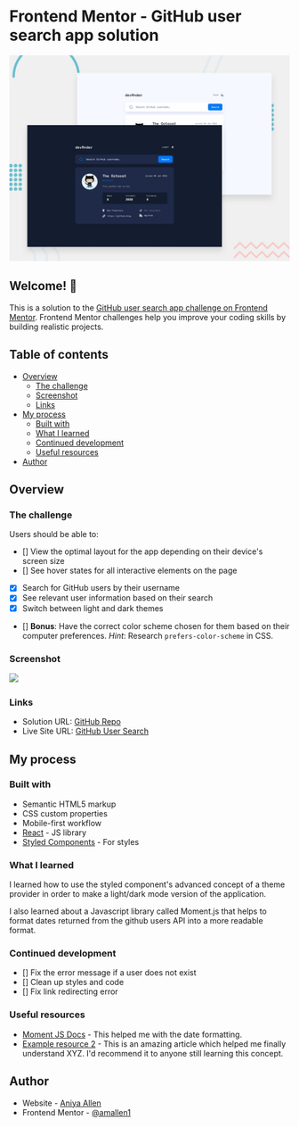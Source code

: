 # Frontend Mentor - GitHub user search app solution

![Design preview for the GitHub user search app  challenge](./preview.jpg)

## Welcome! 👋

This is a solution to the [GitHub user search app challenge on Frontend Mentor](https://www.frontendmentor.io/challenges/github-user-search-app-Q09YOgaH6). Frontend Mentor challenges help you improve your coding skills by building realistic projects.

## Table of contents

- [Overview](#overview)
  - [The challenge](#the-challenge)
  - [Screenshot](#screenshot)
  - [Links](#links)
- [My process](#my-process)
  - [Built with](#built-with)
  - [What I learned](#what-i-learned)
  - [Continued development](#continued-development)
  - [Useful resources](#useful-resources)
- [Author](#author)

## Overview

### The challenge

Users should be able to:

- [] View the optimal layout for the app depending on their device's screen size
- [] See hover states for all interactive elements on the page
- [x] Search for GitHub users by their username
- [x] See relevant user information based on their search
- [x] Switch between light and dark themes
- [] **Bonus**: Have the correct color scheme chosen for them based on their computer preferences. _Hint_: Research `prefers-color-scheme` in CSS.

### Screenshot

![](./screenshot.jpg)

### Links

- Solution URL: [GitHub Repo](https://github.com/amallen1/github-user-search)
- Live Site URL: [GitHub User Search](https://loving-shannon-b4bf8c.netlify.app/)

## My process

### Built with

- Semantic HTML5 markup
- CSS custom properties
- Mobile-first workflow
- [React](https://reactjs.org/) - JS library
- [Styled Components](https://styled-components.com/) - For styles

### What I learned

I learned how to use the styled component's advanced concept of a theme provider in order to make a light/dark mode version of the application.

I also learned about a Javascript library called Moment.js that helps to format dates returned from the github users API into a more readable format.

### Continued development

- [] Fix the error message if a user does not exist
- [] Clean up styles and code
- [] Fix link redirecting error

### Useful resources

- [Moment JS Docs](https://momentjs.com/docs/) - This helped me with the date formatting.
- [Example resource 2](https://www.example.com) - This is an amazing article which helped me finally understand XYZ. I'd recommend it to anyone still learning this concept.

## Author

- Website - [Aniya Allen](https://www.aniyaallen.com)
- Frontend Mentor - [@amallen1](https://www.frontendmentor.io/profile/amallen1)
